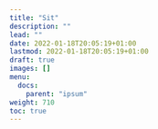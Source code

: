 ```yaml
---
title: "Sit"
description: ""
lead: ""
date: 2022-01-18T20:05:19+01:00
lastmod: 2022-01-18T20:05:19+01:00
draft: true
images: []
menu:
  docs:
    parent: "ipsum"
weight: 710
toc: true
---
```

